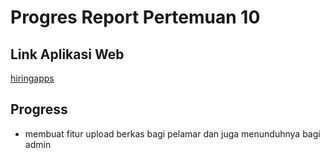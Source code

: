 # Progres Report Pertemuan 10

## Link Aplikasi Web

[hiringapps](https://github.com/gilangtejakrishna/hiringapps)

## Progress

- membuat fitur upload berkas bagi pelamar dan juga menunduhnya bagi admin
